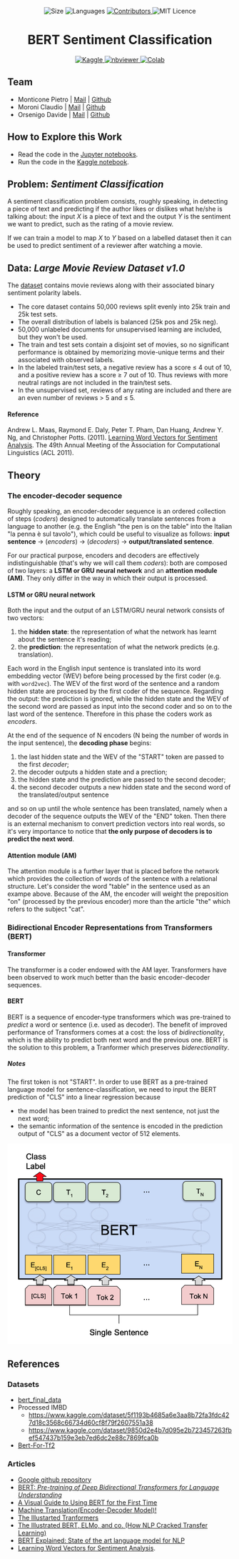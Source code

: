 <!-- Meta-Badges -->
</p>

<p align="center">
    <img alt="Size" src="https://img.shields.io/github/repo-size/pitmonticone/BertSentimentClassification">
  </a>
    <img alt="Languages" src="https://img.shields.io/github/languages/count/pitmonticone/BertSentimentClassification">
  </a>
  <a href="https://github.com/pitmonticone/BertSentimentClassification/graphs/contributors">
    <img alt="Contributors" src="https://img.shields.io/github/contributors/pitmonticone/BertSentimentClassification">
  </a>
    <img alt="MIT Licence" src="https://img.shields.io/badge/License-MIT-yellow.svg">
  </a>
  
</p>

<!-- Title -->
<h1 align="center">
  BERT Sentiment Classification
</h1>

<!-- Badges -->
</p>

<p align="center">
  <a href="https://www.kaggle.com/inphyt2020/dataminingproject">
    <img alt="Kaggle" src="https://kaggle.com/static/images/open-in-kaggle.svg">
  </a>
  <a href="https://nbviewer.jupyter.org/github/pitmonticone/BertSentimentClassification">
    <img alt="nbviewer" src="https://github.com/jupyter/design/blob/master/logos/Badges/nbviewer_badge.svg">
  </a>
  <a href="https://colab.research.google.com/github/pitmonticone/BertSentimentClassification/blob/master">
    <img alt="Colab" src="https://colab.research.google.com/assets/colab-badge.svg">
  </a>
  
</p>


## Team 
* Monticone Pietro | [Mail](pietro.monticone@edu.unito.it) | [Github](https://github.com/pitmonticone)
* Moroni Claudio | [Mail](claudio.moroni@edu.unito.it) | [Github](https://github.com/claudio20497)
* Orsenigo Davide | [Mail](davide.orsenigo@edu.unito.it) | [Github](https://github.com/dadorse) 

## How to Explore this Work

* Read the code in the [Jupyter notebooks](https://nbviewer.jupyter.org/github/pitmonticone/BertSentimentClassification/blob/master/Notebooks).
* Run the code in the [Kaggle notebook](https://www.kaggle.com/inphyt2020/dataminingproject).

## Problem: *Sentiment Classification*

A sentiment classification problem consists, roughly speaking, in detecting a piece of text and predicting if the author likes or dislikes what he/she is talking about: the input *X* is a piece of text and the output *Y* is the sentiment we want to predict, such as the rating of a movie review.

If we can train a model to map *X* to *Y* based on a labelled dataset then it can be used to predict sentiment of a reviewer after watching a movie.


## Data: *Large Movie Review Dataset v1.0*

The [dataset](https://ai.stanford.edu/~amaas/data/sentiment/aclImdb_v1.tar.gz) contains movie reviews along with their associated binary sentiment polarity labels. 

* The core dataset contains 50,000 reviews split evenly into 25k train and 25k test sets. 
* The overall distribution of labels is balanced (25k pos and 25k neg). 
* 50,000 unlabeled documents for unsupervised learning are included, but they won't be used. 
* The train and test sets contain a disjoint set of movies, so no significant performance is obtained by memorizing movie-unique terms and their associated with observed labels.  
* In the labeled train/test sets, a negative review has a score ≤ 4 out of 10, and a positive review has a score ≥ 7 out of 10. Thus reviews with more neutral ratings are not included in the train/test sets. 
* In the unsupervised set, reviews of any rating are included and there are an even number of reviews > 5 and ≤ 5.

#### Reference 
Andrew L. Maas, Raymond E. Daly, Peter T. Pham, Dan Huang, Andrew Y. Ng, and Christopher Potts. (2011). [Learning Word Vectors for Sentiment Analysis](https://ai.stanford.edu/~amaas/papers/wvSent_acl2011.pdf). The 49th Annual Meeting of the Association for Computational Linguistics (ACL 2011).

## Theory

### The encoder-decoder sequence

Roughly speaking, an encoder-decoder sequence is an ordered collection of steps (*coders*) designed to automatically translate  sentences from a language to another (e.g. the English "the pen is on the table" into the Italian "la penna è sul tavolo"), which could be useful to visualize as follows: **input sentence** → (*encoders*) → (*decoders*) → **output/translated sentence**. <br>

For our practical purpose, encoders and decoders are effectively indistinguishable (that's why we will call them *coders*): both are composed of two layers: a **LSTM or GRU neural network** and an **attention module (AM)**. They only differ in the way in which their output is processed. 

#### LSTM or GRU neural network
Both the input and the output of an LSTM/GRU neural network consists of two vectors: 
1. the **hidden state**: the representation of what the network has learnt about the sentence it's reading;
2. the **prediction**: the representation of what the network predicts (e.g. translation). 

Each word in the English input sentence is translated into its word embedding vector (WEV) before being processed by the first coder (e.g. with `word2vec`). 
The WEV of the first word of the sentence and a random hidden state are processed by the first coder of the sequence. Regarding the output: the prediction is ignored, while the hidden state and the WEV of the second word are passed as input into the second coder and so on to the last word of the sentence. Therefore in this phase the coders work as *encoders*.

At the end of the sequence of N encoders (N being the number of words in the input sentence), the **decoding phase** begins: 
1. the last hidden state and the WEV of the "START" token are passed to the first *decoder*;
2. the decoder outputs a hidden state and a prection; 
3. the hidden state and the prediction are passed to the second decoder; 
4. the second decoder outputs a new hidden state and the second word of the translated/output sentence

and so on up until the whole sentence has been translated, namely when a decoder of the sequence outputs the WEV of the "END" token. Then there is an external mechanism to convert prediction vectors into real words, so it's very importance to notice that **the only purpose of decoders is to predict the next word**.  

#### Attention module (AM)

The attention module is a further layer that is placed before the network which provides the collection of words of the sentence with a relational structure. Let's consider the word "table" in the sentence used as an exampe above. Because of the AM, the encoder will weight the preposition "on" (processed by the previous encoder) more than the article "the" which refers to the subject "cat". 

### Bidirectional Encoder Representations from Transformers (BERT)

#### Transformer
The transformer is a coder endowed with the AM layer. Transformers have been observed to work much better than the basic encoder-decoder sequences.

#### BERT

BERT is a sequence of encoder-type transformers which was pre-trained to *predict* a word or sentence (i.e. used as decoder). The benefit of improved performance of Transformers comes at a cost: the loss of *bidirectionality*, which is the ability to predict both next word and the previous one. BERT is the solution to this problem, a Tranformer which preserves *biderectionality*.

##### Notes  
The first token is not "START". In order to use BERT as a pre-trained language model for sentence-classification, we need to input the BERT prediction of "CLS" into a linear regression because 
* the model has been trained to predict the next sentence, not just the next word; 
* the semantic information of the sentence is encoded in the prediction output of "CLS" as a document vector of 512 elements.

![](https://github.com/pitmonticone/BertSentimentClassification/blob/master/Images/diagram.png)

## References

### Datasets

* [bert_final_data](https://www.kaggle.com/dataset/c57aa27bcd81c6062bf454a37f1c55a8730a90a69a9e95a49252fbd660befebf)
* Processed IMBD
  * https://www.kaggle.com/dataset/5f1193b4685a6e3aa8b72fa3fdc427d18c3568c66734d60cf8f79f2607551a38
  * https://www.kaggle.com/dataset/9850d2e4b7d095e2b723457263fbef547437b159e3eb7ed6dc2e88c7869fca0b
* [Bert-For-Tf2](https://www.kaggle.com/juanumusic/bert-for-tf2)

### Articles
* [Google github repository](https://github.com/google-research/bert)
* [BERT: *Pre-training of Deep Bidirectional Transformers for Language Understanding*](https://arxiv.org/abs/1810.04805) 
* [A Visual Guide to Using BERT for the First Time](https://jalammar.github.io/a-visual-guide-to-using-bert-for-the-first-time/)
* [Machine Translation(Encoder-Decoder Model)!](https://medium.com/analytics-vidhya/machine-translation-encoder-decoder-model-7e4867377161)
* [The Illustarted Tranformers](https://jalammar.github.io/illustrated-transformer/)
* [The Illustrated BERT, ELMo, and co. (How NLP Cracked Transfer Learning)](https://jalammar.github.io/illustrated-bert/)
* [BERT Explained: State of the art language model for NLP](https://towardsdatascience.com/bert-explained-state-of-the-art-language-model-for-nlp-f8b21a9b6270)
* [Learning Word Vectors for Sentiment Analysis](https://ai.stanford.edu/~amaas/papers/wvSent_acl2011.pdf). 
